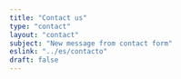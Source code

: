 ```yaml
---
title: "Contact us"
type: "contact"
layout: "contact"
subject: "New message from contact form"
eslink: "../es/contacto"
draft: false
---
```

